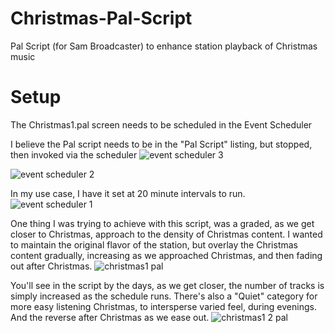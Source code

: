 # Christmas-Pal-Script
Pal Script (for Sam Broadcaster) to enhance station playback of Christmas music

# Setup
The Christmas1.pal screen needs to be scheduled in the Event Scheduler

I believe the Pal script needs to be in the "Pal Script" listing, but stopped, then invoked via the scheduler
![event scheduler 3](https://user-images.githubusercontent.com/4264135/144287981-e58b5172-5140-4bae-80f6-d39b28e79cf0.png)

![event scheduler 2](https://user-images.githubusercontent.com/4264135/144287374-2707e014-1457-429c-a024-e38e66391dc2.png)

In my use case, I have it set at 20 minute intervals to run. 
![event scheduler 1](https://user-images.githubusercontent.com/4264135/144287343-c9e87b23-b193-4f5c-b793-6f43e20ba1cb.png)

One thing I was trying to achieve with this script, was a graded, as we get closer to Christmas, approach to the density of Christmas content. I wanted to maintain the original flavor of the station, but overlay the Christmas content gradually, increasing as we approached Christmas, and then fading out after Christmas.
![christmas1 pal](https://user-images.githubusercontent.com/4264135/144290392-6c1dcc83-0ef1-40d7-b952-86f26d28069f.png)

You'll see in the script by the days, as we get closer, the number of tracks is simply increased as the schedule runs. There's also a "Quiet" category for more easy listening Christmas, to intersperse varied feel, during evenings. And the reverse after Christmas as we ease out.
![christmas1 2 pal](https://user-images.githubusercontent.com/4264135/144290918-1270bd95-aa10-4778-bd3c-afefef2e2443.png)

